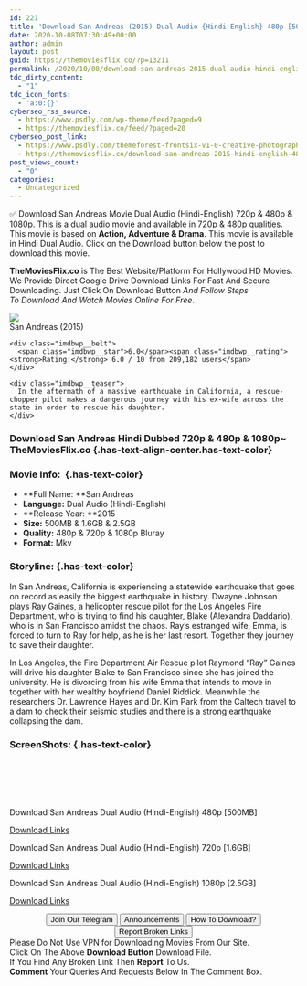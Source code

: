 ```yaml
---
id: 221
title: 'Download San Andreas (2015) Dual Audio {Hindi-English} 480p [500MB] || 720p [1.6GB] || 1080p [2.5GB]'
date: 2020-10-08T07:30:49+00:00
author: admin
layout: post
guid: https://themoviesflix.co/?p=13211
permalink: /2020/10/08/download-san-andreas-2015-dual-audio-hindi-english-480p-500mb-720p-1-6gb-1080p-2-5gb/
tdc_dirty_content:
  - "1"
tdc_icon_fonts:
  - 'a:0:{}'
cyberseo_rss_source:
  - https://www.psdly.com/wp-theme/feed?paged=9
  - https://themoviesflix.co/feed/?paged=20
cyberseo_post_link:
  - https://www.psdly.com/themeforest-frontsix-v1-0-creative-photography-template-kit-28398667
  - https://themoviesflix.co/download-san-andreas-2015-hindi-english-480p-720p-1080p/
post_views_count:
  - "0"
categories:
  - Uncategorized
---
```

✅&nbsp;Download&nbsp;San Andreas&nbsp;Movie&nbsp;Dual Audio&nbsp;(Hindi-English)&nbsp;720p&nbsp;&&nbsp;480p&nbsp;& 1080p. This is&nbsp;a&nbsp;dual audio&nbsp;movie and available in&nbsp;720p&nbsp;&&nbsp;480p&nbsp;qualities. This movie is based on&nbsp;**Action, Adventure & Drama**. This movie is available in Hindi Dual Audio. Click on the Download button below the post to download this movie.

**TheMoviesFlix.co**&nbsp;is The Best Website/Platform For Hollywood HD Movies. We Provide Direct Google Drive Download Links For Fast And Secure Downloading. Just Click On Download Button&nbsp;_And Follow Steps To&nbsp;Download And Watch Movies Online For Free_.

<div class="imdbwp imdbwp--movie dark">
  <div class="imdbwp__thumb">
    <a class="imdbwp__link" target="_blank" title="San Andreas" href="https://www.imdb.com/title/tt2126355/" rel="nofollow noopener noreferrer"><img class="imdbwp__img" src="https://m.media-amazon.com/images/M/MV5BNzZhYmQ2NGMtZmRmYi00NzgzLTllNmUtNDQwZDAxMmE3NzI0XkEyXkFqcGdeQXVyODE5NzE3OTE@._V1_SX300.jpg" /></a>
  </div>
  
  <div class="imdbwp__content">
    <div class="imdbwp__header">
      <span class="imdbwp__title">San Andreas</span> (2015)
    </div>
    
    <div class="imdbwp__belt">
      <span class="imdbwp__star">6.0</span><span class="imdbwp__rating"><strong>Rating:</strong> 6.0 / 10 from 209,182 users</span>
    </div>
    
    <div class="imdbwp__teaser">
      In the aftermath of a massive earthquake in California, a rescue-chopper pilot makes a dangerous journey with his ex-wife across the state in order to rescue his daughter.
    </div>
  </div>
</div>

### Download San Andreas Hindi Dubbed 720p & 480p & 1080p~ TheMoviesFlix.co {.has-text-align-center.has-text-color}

### Movie Info:&nbsp; {.has-text-color}

  * **Full Name:&nbsp;**San Andreas
  * **Language:**&nbsp;Dual Audio (Hindi-English)
  * **Release Year:&nbsp;**2015
  * **Size:**&nbsp;500MB & 1.6GB & 2.5GB
  * **Quality:**&nbsp;480p & 720p & 1080p Bluray
  * **Format:**&nbsp;Mkv

### Storyline: {.has-text-color}

In San Andreas, California is experiencing a statewide earthquake that goes on record as easily the biggest earthquake in history. Dwayne Johnson plays Ray Gaines, a helicopter rescue pilot for the Los Angeles Fire Department, who is trying to find his daughter, Blake (Alexandra Daddario), who is in San Francisco amidst the chaos. Ray’s estranged wife, Emma, is forced to turn to Ray for help, as he is her last resort. Together they journey to save their daughter.

In Los Angeles, the Fire Department Air Rescue pilot Raymond “Ray” Gaines will drive his daughter Blake to San Francisco since she has joined the university. He is divorcing from his wife Emma that intends to move in together with her wealthy boyfriend Daniel Riddick. Meanwhile the researchers Dr. Lawrence Hayes and Dr. Kim Park from the Caltech travel to a dam to check their seismic studies and there is a strong earthquake collapsing the dam.

### ScreenShots: {.has-text-color}

<div class="wp-block-image">
  <figure class="aligncenter"><img src="https://i.imgur.com/fUisX6X.png" alt /></figure>
</div>

<div class="wp-block-image">
  <figure class="aligncenter"><img src="https://i.imgur.com/02JsAFl.png" alt /></figure>
</div>

<div class="wp-block-image">
  <figure class="aligncenter"><img src="https://i.imgur.com/YqSGIbd.png" alt /></figure>
</div>

<div class="wp-block-image">
  <figure class="aligncenter"><img src="https://i.imgur.com/LCXaYSp.png" alt /></figure>
</div>

<div class="wp-block-image">
  <figure class="aligncenter"><img src="https://i.imgur.com/aG2zxzz.png" alt /></figure>
</div>

<div class="wp-block-image">
  <figure class="aligncenter"><img src="https://i.imgur.com/B57Q7d4.png" alt /></figure>
</div>

<p class="has-text-align-center has-text-color has-medium-font-size">
  Download San Andreas Dual Audio (Hindi-English) 480p [500MB]
</p>

<span class="mb-center maxbutton-3-center"><span class="maxbutton-3-container mb-container"><a class="maxbutton-3 maxbutton maxbutton-post-button" target="_blank" rel="nofollow noopener noreferrer" href="https://coinquint.com/a2910/"><span class="mb-text">Download Links</span></a></span></span>

<p class="has-text-align-center has-text-color has-medium-font-size">
  Download San Andreas Dual Audio (Hindi-English) 720p [1.6GB]
</p>

<span class="mb-center maxbutton-3-center"><span class="maxbutton-3-container mb-container"><a class="maxbutton-3 maxbutton maxbutton-post-button" target="_blank" rel="nofollow noopener noreferrer" href="https://coinquint.com/a2912/"><span class="mb-text">Download Links</span></a></span></span>

<p class="has-text-align-center has-text-color has-medium-font-size">
  Download San Andreas Dual Audio (Hindi-English) 1080p [2.5GB]
</p>

<span class="mb-center maxbutton-3-center"><span class="maxbutton-3-container mb-container"><a class="maxbutton-3 maxbutton maxbutton-post-button" target="_blank" rel="nofollow noopener noreferrer" href="https://coinquint.com/a12776/"><span class="mb-text">Download Links</span></a></span></span>

<center>
</center>

<center>
  <a href="https://t.me/themoviesflixcom" target="_blank" data-wpel-link="external" rel="nofollow external noopener noreferrer"><button class="button button5">Join Our Telegram</button></a> <a href="https://themoviesflix.co/download-san-andreas-2015-hindi-english-480p-720p-1080p/#" target="_blank" data-wpel-link="external" rel="nofollow external noopener noreferrer"><button class="button button5">Announcements</button></a> <a href="https://themoviesflix.com/how-to-download/" target="_blank" data-wpel-link="external" rel="nofollow external noopener noreferrer"><button class="button button5">How To Download?</button></a> <a href="https://themoviesflix.co/download-san-andreas-2015-hindi-english-480p-720p-1080p/#" target="_blank" data-wpel-link="external" rel="nofollow external noopener noreferrer"><button class="button button5">Report Broken Links</button></a>
</center>

<div class="alert alert-danger">
  Please Do Not Use VPN for Downloading Movies From Our Site.
</div>

<div class="alert alert-success">
  Click On The Above <strong>Download Button</strong> Download File.
</div>

<div class="alert alert-warning">
  If You Find Any Broken Link Then <strong>Report</strong> To Us.
</div>

<div class="alert alert-info">
  <strong>Comment</strong> Your Queries And Requests Below In The Comment Box.
</div>